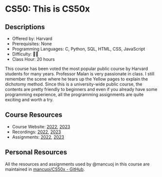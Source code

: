 # CS50: This is CS50x

## Descriptions

- Offered by: Harvard
- Prerequisites: None
- Programming Languages: C, Python, SQL, HTML, CSS, JavaScript
- Difficulty: 🌟🌟
- Class Hour: 20 hours

This course has been voted the most popular public course by Harvard students for many years. Professor Malan is very passionate in class. I still remember the scene where he tears up the Yellow pages to explain the dichotomy method. Since this is a university-wide public course, the contents are pretty friendly to beginners and even if you already have some programming experience, all the programming assignments are quite exciting and worth a try.

## Course Resources

- Course Website: [2022](https://cs50.harvard.edu/x/2022/), [2023](https://cs50.harvard.edu/x/2023/)
- Recordings: [2022](https://cs50.harvard.edu/x/2022/), [2023](https://cs50.harvard.edu/x/2023/)
- Assignments: [2022](https://cs50.harvard.edu/x/2022/), [2023](https://cs50.harvard.edu/x/2023/)

## Personal Resources

All the resources and assignments used by @mancuoj in this course are maintained in [mancuoj/CS50x - GitHub](https://github.com/mancuoj/CS50x).
